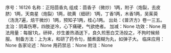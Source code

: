 序号：16126
名称：正阳茴香丸
组成：茴香子（微炒）1两，附子（炮裂，去皮脐）1两，天南星（炮裂）1两，硫黄（细研）1两，丁香1两，木香1两，吴茱萸（汤洗7遍，焙干微炒）1两，预知子1两，桂心1两。
出处：《普济方》卷一三五。
主治：阴毒伤寒，四肢逆冷，心下痛硬，气欲绝者。
加减：None
功效：None
用法用量：每服1丸，研碎，炒生姜热酒送下，良久煎葱白艾汤投之，不拘时候频服。
制备方法：上为末，和研了药令匀，醋煮面糊为丸，如弹子大。
临床应用：None
各家论述：None
用药禁忌：None
附注：None
